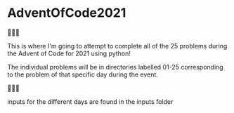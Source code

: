 # AdventOfCode2021

:christmas_tree::christmas_tree::christmas_tree:

This is where I'm going to attempt to complete all of the 25 problems during the Advent of Code for 2021 using python!

The individual problems will be in directories labelled 01-25 corresponding to the problem of that specific day during the event.

:santa::santa::santa:

inputs for the different days are found in the inputs folder
